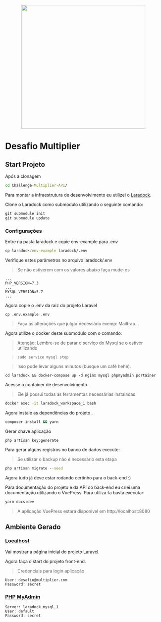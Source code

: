 <p align="center"><a href="https://laravel.com" target="_blank"><img src="https://raw.githubusercontent.com/laravel/art/master/logo-lockup/5%20SVG/2%20CMYK/1%20Full%20Color/laravel-logolockup-cmyk-red.svg" width="400"></a></p>

# Desafio Multiplier

## Start Projeto

Após a clonagem

```cmd
cd Challenge-Multiplier-API/
```

Para montar a infraestrutura de desenvolvimento eu utilizei o [Laradock](https://laradock.io/getting-started/).

Clone o Laradock como submodulo utilizando o seguinte comando:

```cmd
git submodule init
git submodule update
```
### Configurações

Entre na pasta laradock e copie env-example para .env

```cmd
cp laradock/env-example laradock/.env
```

Verifique estes parâmetros no arquivo laradock/.env
> Se não estiverem com os valores abaixo faça mude-os
```.env
...
PHP_VERSION=7.3
...
MYSQL_VERSION=5.7
...
```

Agora copie o .env da raiz do projeto Laravel

```
cp .env.example .env
```
> Faça as alterações que julgar necessário exemp: Mailtrap...

Agora utilize o docker deste submodulo com o comando:

> Atenção: Lembre-se de parar o serviço do Mysql se o estiver utilizando 

>`sudo service mysql stop`

> Isso pode levar alguns minutos (busque um café hehe).

```docker-compose
cd laradock && docker-compose up -d nginx mysql phpmyadmin portainer
```

Acesse o container de desenvolvimento.
> Ele já possui todas as ferramentas necessárias instaladas

```cmd
docker exec -it laradock_workspace_1 bash
```

Agora instale as dependências do projeto .
```cmd
composer install && yarn

```

Gerar chave aplicação

```cmd
php artisan key:generate
```

Para gerar alguns registros no banco de dados execute:

> Se utilizar o backup não é necessário esta etapa

```cmd
php artisan migrate --seed
```

Agora tudo já deve estar rodando certinho para o back-end :)

Para documentação do projeto e da API do back-end eu criei uma documentação utilizando o VuePress. Para utiliza-la basta executar:

```cmd
yarn docs:dev
```

> A aplicação VuePress estará disponível em http://localhost:8080

## Ambiente Gerado

### [Localhost](http://localhost)

Vai mostrar a página inicial do projeto Laravel.

Agora faça o start do projeto front-end.

> Credenciais para login aplicação
```
User: desafio@multiplier.com
Password: secret
```

### [PHP MyAdmin](http://localhost:8081)

```
Server: laradock_mysql_1
User: default
Password: secret
```

